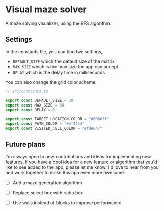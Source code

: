 # Visual maze solver

A maze solving visualizer, using the BFS algorithm.

## Settings

In the constants file, you can find two settings,
  - `DEFAULT_SIZE` which the default size of the matrix
  - `MAX_SIZE` which is the max size the app can accept
  - `DELAY` which is the delay time in milliseconds

You can also change the grid color scheme.

```ts
// src/constants.ts

export const DEFAULT_SIZE = 10
export const MAX_SIZE = 50
export const DELAY = 0

export const TARGET_LOCATION_COLOR = "#0080ff"
export const PATH_COLOR = "#ef4444"
export const VISITED_CELL_COLOR = "#fde047"
```

## Future plans

I'm always open to new contributions and ideas for implementing new features. If you have a cool idea for a new feature or algorithm that you'd like to see added to the app, please let me know. I'd love to hear from you and work together to make this app even more awesome.

- [ ] Add a maze generation algorithm
- [ ] Replace select box with radio box
- [ ] Use walls instead of blocks to improve performance


